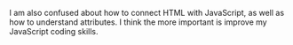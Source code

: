 I am also confused about how to connect HTML with JavaScript, as well as how to understand attributes.
I think the more important is improve my JavaScript coding skills.
